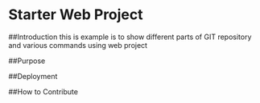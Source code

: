 # Starter Web Project

##Introduction
this is example is to show different parts of GIT repository and various commands using web project

##Purpose

##Deployment

##How to Contribute
